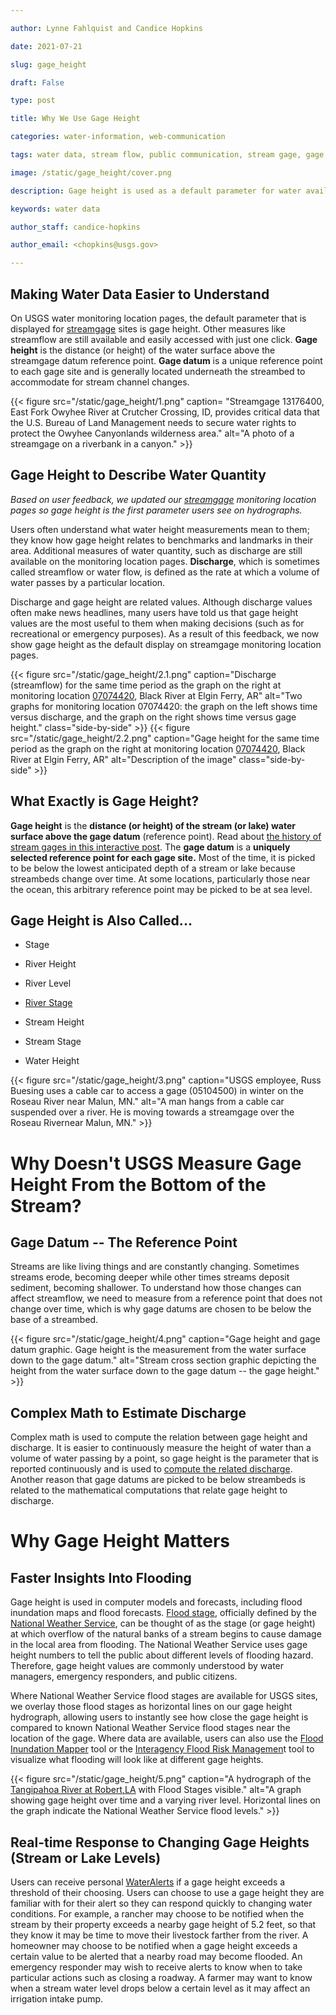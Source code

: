 ```yaml
---

author: Lynne Fahlquist and Candice Hopkins

date: 2021-07-21

slug: gage_height

draft: False

type: post

title: Why We Use Gage Height

categories: water-information, web-communication

tags: water data, stream flow, public communication, stream gage, gage height, river height

image: /static/gage_height/cover.png

description: Gage height is used as a default parameter for water availability at streamgages for better user context. 

keywords: water data

author_staff: candice-hopkins

author_email: <chopkins@usgs.gov>

---
```


## Making Water Data Easier to Understand

On USGS water monitoring location pages, the default parameter that is
displayed for [streamgage](https://pubs.usgs.gov/fs/2011/3001/) sites is
gage height. Other measures like streamflow are still available and
easily accessed with just one click. **Gage height** is the distance (or
height) of the water surface above the streamgage datum reference point.
**Gage datum** is a unique reference point to each gage site and is
generally located underneath the streambed to accommodate for stream
channel changes.

<div>
{{< figure src="/static/gage_height/1.png" caption= "Streamgage 13176400, East Fork Owyhee River at Crutcher Crossing, ID, provides critical data that the U.S. Bureau of Land Management needs to secure water rights to protect the Owyhee Canyonlands wilderness area." alt="A photo of a streamgage on a riverbank in a canyon." >}}

</div>

## Gage Height to Describe Water Quantity

*Based on user feedback, we updated our*
*[streamgage](https://www.usgs.gov/mission-areas/water-resources/science/streamgaging-basics?qt-science_center_objects=0#qt-science_center_objects)
monitoring location pages so gage height is the first parameter users
see on hydrographs.*

Users often understand what water height measurements mean to them; they
know how gage height relates to benchmarks and landmarks in their area.
Additional measures of water quantity, such as discharge are still
available on the monitoring location pages. **Discharge**, which is
sometimes called streamflow or water flow, is defined as the rate at
which a volume of water passes by a particular location.

Discharge and gage height are related values. Although discharge values often make news headlines, many users have told us that gage height values are the most useful to them when making decisions (such as for recreational or emergency purposes). As a result of this feedback, we now show gage height as the default display on streamgage monitoring location pages. 


<div class="grid-row">

{{< figure src="/static/gage_height/2.1.png" caption="Discharge (streamflow) for the same time period as the graph on the right at monitoring location [07074420](https://waterdata.usgs.gov/monitoring-location/07074420/#parameterCode=00065), Black River at Elgin Ferry, AR" alt="Two graphs for monitoring location 07074420: the graph on the left shows time versus discharge, and the graph on the right shows time versus gage height." class="side-by-side" >}}
{{< figure src="/static/gage_height/2.2.png" caption="Gage height for the same time period as the graph on the right at monitoring location [07074420](https://waterdata.usgs.gov/monitoring-location/07074420/#parameterCode=00065), Black River at Elgin Ferry, AR" alt="Description of the image" class="side-by-side" >}}

</div>


## What Exactly is Gage Height?
**Gage height** is the **distance (or height) of the stream (or lake)
water surface above the gage datum** (reference point). Read about [the
history of stream gages in this interactive
post](https://labs.waterdata.usgs.gov/visualizations/gages-through-the-ages/index.html#/).
The **gage datum** is a **uniquely selected reference point for each
gage site.** Most of the time, it is picked to be below the lowest
anticipated depth of a stream or lake because streambeds change over
time. At some locations, particularly those near the ocean, this
arbitrary reference point may be picked to be at sea level.

## Gage Height is Also Called\...

-   Stage

-   River Height

-   River Level

-   [River
    Stage](https://www.usgs.gov/special-topic/water-science-school/science/water-qa-what-does-term-river-stage-mean?qt-science_center_objects=0#qt-science_center_objects)

-   Stream Height

-   Stream Stage

-   Water Height

<div class="grid-row">

{{< figure src="/static/gage_height/3.png" caption="USGS employee, Russ Buesing uses a cable car to access a gage (05104500) in winter on the Roseau River near Malun, MN." alt="A man hangs from a cable car suspended over a river. He is moving towards a streamgage over the Roseau Rivernear Malun, MN." >}}

</div>

# Why Doesn't USGS Measure Gage Height From the Bottom of the Stream?

## Gage Datum -- The Reference Point

Streams are like living things and are constantly changing. Sometimes
streams erode, becoming deeper while other times streams deposit
sediment, becoming shallower. To understand how those changes can affect
streamflow, we need to measure from a reference point that does not
change over time, which is why gage datums are chosen to be below the
base of a streambed.

<div class="grid-row">

{{< figure src="/static/gage_height/4.png" caption="Gage height and gage datum graphic. Gage height is the measurement from the water surface down to the gage datum." alt="Stream cross section graphic depicting the height from the water surface down to the gage datum -- the gage height." >}}

</div>

## Complex Math to Estimate Discharge

Complex math is used to compute the relation between gage height and
discharge. It is easier to continuously measure the height of water than
a volume of water passing by a point, so gage height is the parameter
that is reported continuously and is used to [compute the related
discharge](https://www.usgs.gov/special-topic/water-science-school/science/how-streamflow-measured?qt-science_center_objects=0#qt-science_center_objects).
Another reason that gage datums are picked to be below streambeds is
related to the mathematical computations that relate gage height to
discharge.

# Why Gage Height Matters

## Faster Insights Into Flooding

Gage height is used in computer models and forecasts, including flood
inundation maps and flood forecasts. [Flood
stage](https://w1.weather.gov/glossary/index.php?word=flood+stage),
officially defined by the [National Weather
Service](https://w1.weather.gov/), can be thought of as the stage (or
gage height) at which overflow of the natural banks of a stream begins
to cause damage in the local area from flooding. The National Weather
Service uses gage height numbers to tell the public about different
levels of flooding hazard. Therefore, gage height values are commonly
understood by water managers, emergency responders, and public citizens.

Where National Weather Service flood stages are available for USGS
sites, we overlay those flood stages as horizontal lines on our gage
height hydrograph, allowing users to instantly see how close the gage
height is compared to known National Weather Service flood stages near
the location of the gage. Where data are available, users can also use
the [Flood Inundation Mapper](https://fim.wim.usgs.gov/fim/) tool or the
[Interagency Flood Risk Managemen](https://webapps.usgs.gov/infrm/)t
tool to visualize what flooding will look like at different gage
heights.

<div class="grid-row">

{{< figure src="/static/gage_height/5.png" caption="A hydrograph of the [Tangipahoa River at Robert,LA](https://waterdata.usgs.gov/monitoring-location/07375500/#parameterCode=00065&startDT=2021-06-06&endDT=2021-06-10) with Flood Stages visible." alt="A graph showing gage height over time and a varying river level. Horizontal lines on the graph indicate the National Weather Service flood levels." >}}

</div>

## Real-time Response to Changing Gage Heights (Stream or Lake Levels)

Users can receive personal
[WaterAlerts](https://water.usgs.gov/wateralert/) if a gage height
exceeds a threshold of their choosing. Users can choose to use a gage
height they are familiar with for their alert so they can respond
quickly to changing water conditions. For example, a rancher may choose
to be notified when the stream by their property exceeds a nearby gage
height of 5.2 feet, so that they know it may be time to move their
livestock farther from the river. A homeowner may choose to be notified
when a gage height exceeds a certain value to be alerted that a nearby
road may become flooded. An emergency responder may wish to receive
alerts to know when to take particular actions such as closing a
roadway. A farmer may want to know when a stream water level drops below
a certain level as it may affect an irrigation intake pump.
